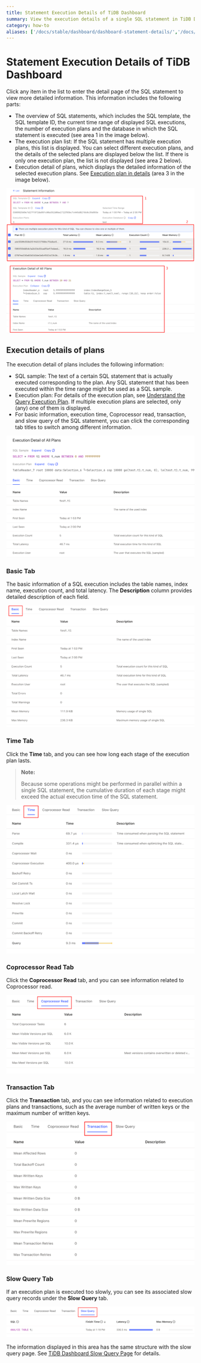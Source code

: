 ```yaml
---
title: Statement Execution Details of TiDB Dashboard
summary: View the execution details of a single SQL statement in TiDB Dashboard.
category: how-to
aliases: ['/docs/stable/dashboard/dashboard-statement-details/','/docs/v4.0/dashboard/dashboard-statement-details/']
---
```


# Statement Execution Details of TiDB Dashboard

Click any item in the list to enter the detail page of the SQL statement to view more detailed information. This information includes the following parts:

- The overview of SQL statements, which includes the SQL template, the SQL template ID, the current time range of displayed SQL executions, the number of execution plans and the database in which the SQL statement is executed (see area 1 in the image below).
- The execution plan list: If the SQL statement has multiple execution plans, this list is displayed. You can select different execution plans, and the details of the selected plans are displayed below the list. If there is only one execution plan, the list is not displayed (see area 2 below).
- Execution detail of plans, which displays the detailed information of the selected execution plans. See [Execution plan in details](#execution-details-of-plans) (area 3 in the image below).

![Details](/media/dashboard/dashboard-statement-detail.png)

## Execution details of plans

The execution detail of plans includes the following information:

- SQL sample: The text of a certain SQL statement that is actually executed corresponding to the plan. Any SQL statement that has been executed within the time range might be used as a SQL sample.
- Execution plan: For details of the execution plan, see [Understand the Query Execution Plan](/query-execution-plan.md). If multiple execution plans are selected, only (any) one of them is displayed.
- For basic information, execution time, Coprocessor read, transaction, and slow query of the SQL statement, you can click the corresponding tab titles to switch among different information.

![Execution details of plans](/media/dashboard/dashboard-statement-plans-detail.png)

### Basic Tab

The basic information of a SQL execution includes the table names, index name, execution count, and total latency. The **Description** column provides detailed description of each field.

![Basic information](/media/dashboard/dashboard-statement-plans-basic.png)

### Time Tab

Click the **Time** tab, and you can see how long each stage of the execution plan lasts.

> **Note:**
>
> Because some operations might be performed in parallel within a single SQL statement, the cumulative duration of each stage might exceed the actual execution time of the SQL statement.

![Execution time](/media/dashboard/dashboard-statement-plans-time.png)

### Coprocessor Read Tab

Click the **Coprocessor Read** tab, and you can see information related to Coprocessor read.

![Coprocessor read](/media/dashboard/dashboard-statement-plans-cop-read.png)

### Transaction Tab

Click the **Transaction** tab, and you can see information related to execution plans and transactions, such as the average number of written keys or the maximum number of written keys.

![Transaction](/media/dashboard/dashboard-statement-plans-transaction.png)

### Slow Query Tab

If an execution plan is executed too slowly, you can see its associated slow query records under the **Slow Query** tab.

![Slow Query](/media/dashboard/dashboard-statement-plans-slow-queries.png)

The information displayed in this area has the same structure with the slow query page. See [TiDB Dashboard Slow Query Page](/dashboard/dashboard-slow-query.md) for details.
